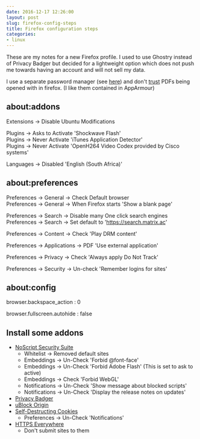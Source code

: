 ```yaml
---
date: 2016-12-17 12:26:00
layout: post
slug: firefox-config-steps
title: Firefox configuration steps
categories:
- linux
---
```

These are my notes for a  new Firefox profile. I used to use Ghostry instead of Privacy Badger but decided for a lightweight option which does not push me towards having an account and will not sell my data.

I use a separate password manager (see [here](https://nationpigeon.com/leaving-keepass-for-pass/)) and don't [trust](https://hotforsecurity.bitdefender.com/blog/how-a-boobytrapped-pdf-file-could-exploit-your-chrome-browser-and-its-not-adobes-fault-14122.html) PDFs being opened with in firefox. (I like them contained in AppArmour)

## about:addons

Extensions -> Disable Ubuntu Modifications  

Plugins -> Asks to Activate 'Shockwave Flash'  
Plugins -> Never Activate 'iTunes Application Detector'  
Plugins -> Never Activate 'OpenH264 Video Codex provided by Cisco systems'  

Languages -> Disabled 'English (South Africa)'  

## about:preferences 

Preferences -> General -> Check Default browser  
Preferences -> General -> When Firefox starts 'Show a blank page'  

Preferences -> Search -> Disable many One click search engines  
Preferences -> Search -> Set default to 'https://search.matrix.ac'  

Preferences -> Content -> Check 'Play DRM content'  

Preferences -> Applications -> PDF 'Use external application'  

Preferences -> Privacy -> Check 'Always apply Do Not Track'  

Preferences -> Security -> Un-check 'Remember logins for sites'  


## about:config

browser.backspace_action : 0 

browser.fullscreen.autohide : false 

## Install some addons

- [NoScript Security Suite](https://addons.mozilla.org/en-US/firefox/addon/noscript) 
	- Whitelist -> Removed default sites
	- Embeddings -> Un-Check 'Forbid @font-face'
	- Embeddings -> Un-Check 'Forbid Adobe Flash' (This is set to ask to active)
	- Embeddings -> Check 'Forbid WebGL'
	- Notifications -> Un-Check 'Show message about blocked scripts' 
	- Notifications -> Un-Check 'Display the release notes on updates' 
- [Privacy Badger](https://addons.mozilla.org/en-US/firefox/addon/privacy-badger17)
- [uBlock Origin](https://addons.mozilla.org/en-US/firefox/addon/ublock-origin/)
- [Self-Destructing Cookies](https://addons.mozilla.org/en-US/firefox/addon/self-destructing-cookies)
	- Preferences -> Un-Check 'Notifications'
- [HTTPS Everywhere](https://addons.mozilla.org/en-US/firefox/addon/https-everywhere)
	- Don't submit sites to them
